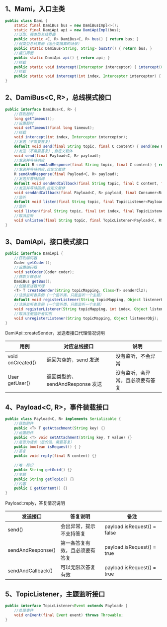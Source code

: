 
## 1、Mami，入口主类


```java
public class Dami {
    static final DamiBus bus = new DamiBusImpl<>();
    static final DamiApi api = new DamiApiImpl(bus);
    //泛型、强类型总线界面
    public static <C, R> DamiBus<C, R> bus() { return bus; }
    //弱类型总线界面（适合类隔离的场景）
    public static DamiBus<String, String> busStr() { return bus; }
    //接口界面
    public static DamiApi api() { return api; }
    //拦截
    public static void intercept(Interceptor interceptor) { intercept(0, interceptor); }
    //拦截
    public static void intercept(int index, Interceptor interceptor) { bus.intercept(index, interceptor);}
}
```

## 2、DamiBus<C, R>，总线模式接口


```java
public interface DamiBus<C, R> {
    //获取超时
    long getTimeout();
    //设置超时
    void setTimeout(final long timeout);
    //拦截
    void intercept(int index, Interceptor interceptor);
    //发送（不需要答复）
    default void send(final String topic, final C content) { send(new Payload<>(topic, content)); }
    //发送（不需要答复）,自定义载体
    void send(final Payload<C, R> payload);
    //发送并等待响应
    default R sendAndResponse(final String topic, final C content) { return sendAndResponse(new Payload<>(topic, content)); }
    //发送并等待响应,自定义载体
    R sendAndResponse(final Payload<C, R> payload);
    //发送并等待回调
    default void sendAndCallback(final String topic, final C content, final Consumer<R> callback) { sendAndCallback(new Payload<>(topic, content), callback); }
    //发送并等待回调,自定义载体
    void sendAndCallback(final Payload<C, R> payload, final Consumer<R> callback);
    //监听
    default void listen(final String topic, final TopicListener<Payload<C, R>> listener) { listen(topic, 0, listener); }
    //监听
    void listen(final String topic, final int index, final TopicListener<Payload<C, R>> listener);
    //取消监听
    void unlisten(final String topic, final TopicListener<Payload<C, R>> listener);
}
```


## 3、DamiApi，接口模式接口


```java
public interface DamiApi {
    //获取编码器
    Coder getCoder();
    //设置编码器
    void setCoder(Coder coder);
    //获取关联总线
    DamiBus getBus();
    //创建发送器代理
    <T> T createSender(String topicMapping, Class<T> senderClz);
    //注册监听者实例（一个监听类，只能监听一个主题）
    default void registerListener(String topicMapping, Object listenerObj) { registerListener(topicMapping, 0, listenerObj); }
    //注册监听者实例（一个监听类，只能监听一个主题）
    void registerListener(String topicMapping, int index, Object listenerObj);
    //取消注册监听者实例
    void unregisterListener(String topicMapping, Object listenerObj);
}
```

DamiApi::createSender，发送者接口代理情况说明

| 用例               | 对应总线接口                   | 说明               |
|------------------|--------------------------|------------------|
| void onCreated() | 返回为空的，send 发送            | 没有监听，不会异常        |
| User getUser()   | 返回类型的，sendAndResponse 发送 | 没有监听，会异常。且必须要有答复 |


## 4、Payload<C, R>，事件装载接口


```java
public class Payload<C, R> implements Serializable {
    //获取附件
    public <T> T getAttachment(String key) {}
    //设置附件
    public <T> void setAttachment(String key, T value) {}
    //是否为请求（是的话，需要答复）
    public boolean isRequest() { }
    //答复
    public void reply(final R content) {}
    
    //唯一标识
    public String getGuid() {}
    //主题
    public String getTopic() {}
    //内容
    public C getContent() {}
}

```

Payload::reply，答复情况说明

| 发送接口              | 答复说明            | 备注                          |
|-------------------|-----------------|-----------------------------|
| send()            | 会出异常，提示不支持答复    | payload.isRequest() = false |
| sendAndResponse() | 第一条答复有效，且必须要有答复 | payload.isRequest() = true  |
| sendAndCallback() | 可以无限次答复有效       | payload.isRequest() = true  |


## 5、TopicListener<E>，主题监听接口

```java
public interface TopicListener<Event extends Payload> {
    //处理事件
    void onEvent(final Event event) throws Throwable;
}
```

